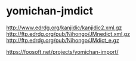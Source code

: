 # yomichan-jmdict

http://www.edrdg.org/kanjidic/kanjidic2.xml.gz
http://ftp.edrdg.org/pub/Nihongo/JMnedict.xml.gz
http://ftp.edrdg.org/pub/Nihongo/JMdict_e.gz 

https://foosoft.net/projects/yomichan-import/ 
